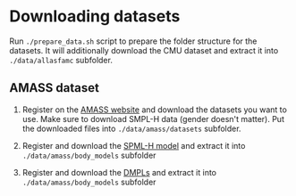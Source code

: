# Downloading datasets

Run ```./prepare_data.sh``` script to prepare the folder structure for the datasets. It will additionally download the CMU dataset and extract it into ```./data/allasfamc``` subfolder.

## AMASS dataset

1) Register on the [AMASS website](https://amass.is.tue.mpg.de/) and download the datasets you want to use. Make sure to download SMPL-H data (gender doesn't matter). Put the downloaded files into ```./data/amass/datasets``` subfolder.

2) Register and download the [SPML-H model](https://download.is.tue.mpg.de/download.php?domain=mano&resume=1&sfile=smplh.tar.xz) and extract it into ```./data/amass/body_models``` subfolder

3) Register and download the [DMPLs](https://download.is.tue.mpg.de/download.php?domain=smpl&sfile=dmpls.tar.xz) and extract it into ```./data/amass/body_models``` subfolder


